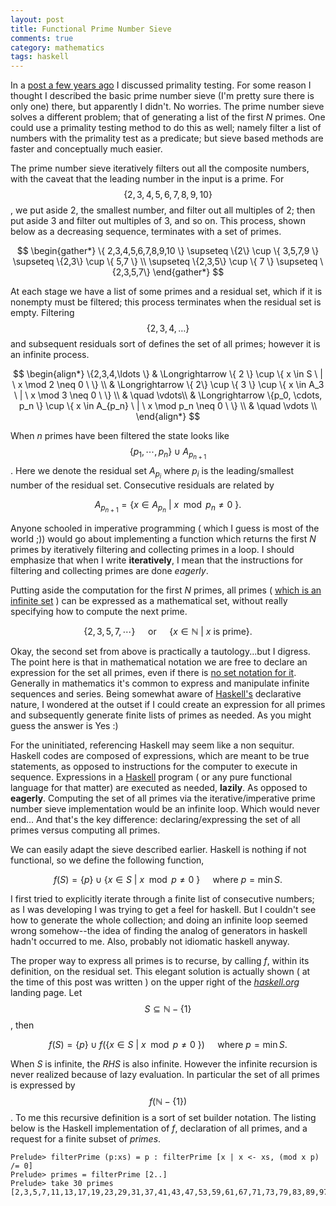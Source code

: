 ```yaml
---
layout: post
title: Functional Prime Number Sieve
comments: true
category: mathematics
tags: haskell
---
```


In a [post a few years ago][1] I discussed primality testing. For some reason I thought I described the basic prime number sieve (I'm pretty sure there is only one) there, but apparently I didn't. No worries. The prime number sieve solves a different problem; that of generating a list of the first $N$ primes. One could use a primality testing method to do this as well; namely filter a list of numbers with the primality test as a predicate; but sieve based methods are faster and conceptually much easier.

The prime number sieve iteratively filters out all the composite numbers, with the caveat that the leading number in the input is a prime. For $$\{ 2,3,4,5,6,7,8,9,10 \}$$, we put aside $2$, the smallest number, and filter out all multiples of $2$; then put aside $3$ and filter out multiples of $3$, and so on. This process, shown below as a decreasing sequence, terminates with a set of primes. <!--more-->

$$
\begin{gather*}
\{ 2,3,4,5,6,7,8,9,10 \} \supseteq \{2\} \cup \{ 3,5,7,9 \} \supseteq \{2,3\} \cup \{ 5,7 \} \\
\supseteq \{2,3,5\} \cup \{ 7 \} \supseteq \{2,3,5,7\}
\end{gather*}
$$ 

At each stage we have a list of some primes and a residual set, which if it is nonempty must be filtered; this process terminates when the residual set is empty. Filtering $$\{2,3,4,\ldots \} $$ and subsequent residuals sort of defines the set of all primes; however it is an infinite process.

$$
\begin{align*}
  \{2,3,4,\ldots \} & \Longrightarrow \{ 2 \} \cup \{ x \in S \ | \ x \mod 2 \neq 0 \ \}  \\
          & \Longrightarrow \{ 2\} \cup \{ 3 \} \cup \{ x \in A_3 \ | \ x \mod 3 \neq 0 \ \} \\
          & \quad \vdots\\
          & \Longrightarrow \{p_0, \cdots, p_n \} \cup \{ x \in A_{p_n} \ | \ x \mod p_n \neq 0 \ \} \\
          & \quad \vdots \\
\end{align*}
$$

When $n$ primes have been filtered the state looks like $$ \{p_1, \cdots, p_n \} \cup A_{p_{n+1}} $$. Here we denote the residual set $A_{p_i}$ where $p_i$ is the leading/smallest number of the residual set. Consecutive residuals are related by

$$
A_{p_{n+1}}  = \{ x \in A_{p_n} \ | \ x \mod p_n \neq 0 \ \}.
$$

Anyone schooled in imperative programming ( which I guess is most of the world ;)) would go about implementing a function which returns the first $N$ primes by iteratively filtering and collecting primes in a loop. I should emphasize that when I write **iteratively**, I mean that the instructions for filtering and collecting primes are done *eagerly*.

Putting aside the computation for the first $N$ primes, all primes ( [which is an infinite set][2] ) can be expressed as a mathematical set, without really specifying how to compute the next prime.

$$
\{ 2, 3, 5, 7, \cdots \} \quad \text{ or } \quad \{ x \in \mathbb{N} \ | \ x \text{ is prime} \}.  
$$

Okay, the second set from above is practically a tautology...but I digress. The point here is that in mathematical notation we are free to declare an expression for the set all primes, even if there is [no set notation for it][3]. Generally in mathematics it's common to express and manipulate infinite sequences and series. Being somewhat aware of [Haskell's][4] declarative nature, I wondered at the outset if I could create an expression for all primes and subsequently generate finite lists of primes as needed. As you might guess the answer is Yes :)

For the uninitiated, referencing Haskell may seem like a non sequitur. Haskell codes are composed of expressions, which are meant to be true statements, as opposed to instructions for the computer to execute in sequence. Expressions in a [Haskell][4] program ( or any pure functional language for that matter) are executed as needed, **lazily**. As opposed to **eagerly**. Computing the set of all primes via the iterative/imperative prime number sieve implementation would be an infinite loop. Which would never end... And that's the key difference: declaring/expressing the set of all primes versus computing all primes.

We can easily adapt the sieve described earlier. Haskell is nothing if not functional, so we define the following function,

$$
f(S) = \{ p \} \cup \{ x \in S \ | \ x \mod p \neq 0 \ \} \quad \text{ where } p = \min S.
$$

I first tried to explicitly iterate through a finite list of consecutive numbers; as I was developing I was trying to get a feel for haskell. But I couldn't see how to generate the whole collection; and doing an infinite loop seemed wrong somehow--the idea of finding the analog of generators in haskell hadn't occurred to me. Also, probably not idiomatic haskell anyway.

The proper way to express all primes is to recurse, by calling $f$, within its definition, on the residual set. This elegant solution is actually shown ( at the time of this post was written ) on the upper right of the [*haskell.org*][4] landing page. Let $$S \subseteq \mathbb{N} - \{ 1 \}$$, then

$$
f(S) = \{p\} \cup f(\{ x \in S \ | \ x \mod p \neq 0 \ \}) \quad \text{ where } p = \min S.
$$

When $S$ is infinite, the $RHS$ is also infinite. However the infinite recursion is never realized because of lazy evaluation. In particular the set of all primes is expressed by $$f(\mathbb{N} - \{ 1 \})$$. To me this recursive definition is a sort of set builder notation. The listing below is the Haskell implementation of $f$, declaration of all primes, and a request for a finite subset of $primes$. 

    Prelude> filterPrime (p:xs) = p : filterPrime [x | x <- xs, (mod x p) /= 0]
    Prelude> primes = filterPrime [2..]
    Prelude> take 30 primes
    [2,3,5,7,11,13,17,19,23,29,31,37,41,43,47,53,59,61,67,71,73,79,83,89,97,101,103,107,109,113]

[1]: http://www.rao.im/mathematics/2014/04/20/super-simple-primality-testing/
[2]: https://en.wikibooks.org/wiki/Famous_Theorems_of_Mathematics/Euclid%27s_proof_of_the_infinitude_of_primes
[3]: https://math.stackexchange.com/questions/456383/what-is-the-standard-notation-to-represent-the-set-of-primes
[4]: https://haskell.org
